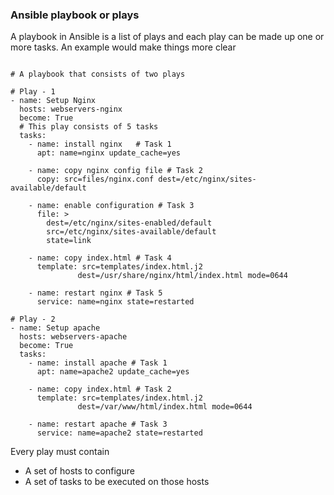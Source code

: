 ### Ansible playbook or plays

A playbook in Ansible is a list of plays and each play can be made up one or more tasks. An example would make things more clear

```shell

# A playbook that consists of two plays

# Play - 1
- name: Setup Nginx
  hosts: webservers-nginx
  become: True
  # This play consists of 5 tasks
  tasks:
    - name: install nginx   # Task 1
      apt: name=nginx update_cache=yes

    - name: copy nginx config file # Task 2
      copy: src=files/nginx.conf dest=/etc/nginx/sites-available/default

    - name: enable configuration # Task 3
      file: >
        dest=/etc/nginx/sites-enabled/default
        src=/etc/nginx/sites-available/default
        state=link

    - name: copy index.html # Task 4
      template: src=templates/index.html.j2
               dest=/usr/share/nginx/html/index.html mode=0644

    - name: restart nginx # Task 5
      service: name=nginx state=restarted

# Play - 2
- name: Setup apache
  hosts: webservers-apache
  become: True
  tasks:
    - name: install apache # Task 1
      apt: name=apache2 update_cache=yes

    - name: copy index.html # Task 2
      template: src=templates/index.html.j2
               dest=/var/www/html/index.html mode=0644

    - name: restart apache # Task 3
      service: name=apache2 state=restarted

```

Every play must contain
- A set of hosts to configure
- A set of tasks to be executed on those hosts

